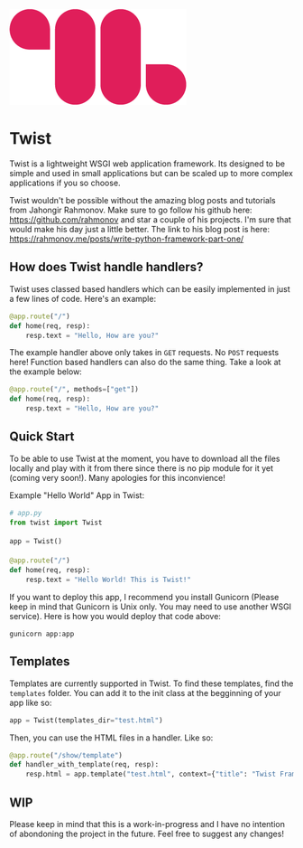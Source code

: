 ![The Logo](Logo.png)
# Twist

Twist is a lightweight WSGI web application framework. Its
designed to be simple and used in small applications but can
be scaled up to more complex applications if you so choose. 

Twist wouldn't be possible without the amazing blog posts and tutorials from Jahongir Rahmonov. 
Make sure to go follow his github here: https://github.com/rahmonov and star a couple of his projects. 
I'm sure that would make his day just a little better. The link to his blog post is here: 
https://rahmonov.me/posts/write-python-framework-part-one/

## How does Twist handle handlers?
Twist uses classed based handlers which can be easily implemented in just a few lines of code. Here's
an example:
```python
@app.route("/")
def home(req, resp):
    resp.text = "Hello, How are you?"
```
The example handler above only takes in `GET` requests. No `POST` requests here! Function based handlers
can also do the same thing. Take a look at the example below:
```python
@app.route("/", methods=["get"])
def home(req, resp):
    resp.text = "Hello, How are you?"
```

## Quick Start
To be able to use Twist at the moment, you have to download all the files
locally and play with it from there since there is no pip module for it yet
(coming very soon!). Many apologies for this inconvience!

Example "Hello World" App in Twist:
```python
# app.py
from twist import Twist

app = Twist()

@app.route("/")
def home(req, resp):
    resp.text = "Hello World! This is Twist!"
```

If you want to deploy this app, I recommend you install
Gunicorn (Please keep in mind that Gunicorn is Unix only. You may need to use another WSGI service). Here is how you would deploy that code above:
```text
gunicorn app:app
```

## Templates
Templates are currently supported in Twist. To find these templates, find the `templates` folder. You can add it to the init class at the begginning of your app like so:
```python
app = Twist(templates_dir="test.html")
```
Then, you can use the HTML files in a handler. Like so:
```python
@app.route("/show/template")
def handler_with_template(req, resp):
    resp.html = app.template("test.html", context={"title": "Twist Framework is so cool!", "body": "Twist - A Python Framework"})
```

## WIP
Please keep in mind that this is a work-in-progress and I have no intention of abondoning the project in the future. Feel free to suggest any changes!
